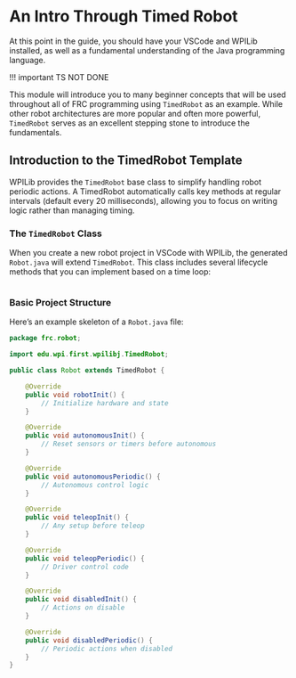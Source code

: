 # An Intro Through Timed Robot
At this point in the guide, you should have your VSCode and WPILib installed, as well as a fundamental understanding of the Java programming language. 

!!! important
    TS NOT DONE

This module will introduce you to many beginner concepts that will be used throughout all of FRC programming using `TimedRobot` as an example. While other robot architectures are more popular and often more powerful, `TimedRobot` serves as an excellent stepping stone to introduce the fundamentals. 

## Introduction to the TimedRobot Template

WPILib provides the `TimedRobot` base class to simplify handling robot periodic actions. A TimedRobot automatically calls key methods at regular intervals (default every 20 milliseconds), allowing you to focus on writing logic rather than managing timing.

### The `TimedRobot` Class

When you create a new robot project in VSCode with WPILib, the generated `Robot.java` will extend `TimedRobot`. This class includes several lifecycle methods that you can implement based on a time loop:

```java

```



### Basic Project Structure

Here’s an example skeleton of a `Robot.java` file:

```java
package frc.robot;

import edu.wpi.first.wpilibj.TimedRobot;

public class Robot extends TimedRobot {

    @Override
    public void robotInit() {
        // Initialize hardware and state
    }

    @Override
    public void autonomousInit() {
        // Reset sensors or timers before autonomous
    }

    @Override
    public void autonomousPeriodic() {
        // Autonomous control logic
    }

    @Override
    public void teleopInit() {
        // Any setup before teleop
    }

    @Override
    public void teleopPeriodic() {
        // Driver control code
    }

    @Override
    public void disabledInit() {
        // Actions on disable
    }

    @Override
    public void disabledPeriodic() {
        // Periodic actions when disabled
    }
}
```
